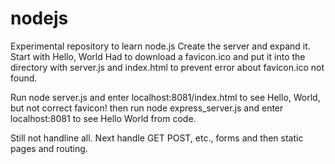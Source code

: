# nodejs
Experimental repository to learn node.js
Create the server and expand it.  Start with Hello, World
Had to download a favicon.ico and put it into the directory
with server.js and index.html to prevent error about favicon.ico not found.

Run node server.js and enter localhost:8081/index.html to see Hello, World, but not correct favicon!
then run node express_server.js and enter localhost:8081 to see Hello World from code.

Still not handline all.  Next handle GET POST, etc., forms and then static pages and routing.

